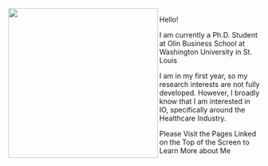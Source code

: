 
<img align="left" width="300" margin-right="10" src="https://user-images.githubusercontent.com/60712465/131029942-56989f78-4f40-4af2-b5f2-b7c7aae06924.jpg">

Hello!

I am currently a Ph.D. Student at Olin Business School at Washington University in St. Louis

I am in my first year, so my research interests are not fully developed. However, I broadly know that I am interested in IO, specifically around the Healthcare Industry.

Please Visit the Pages Linked on the Top of the Screen to Learn More about Me

